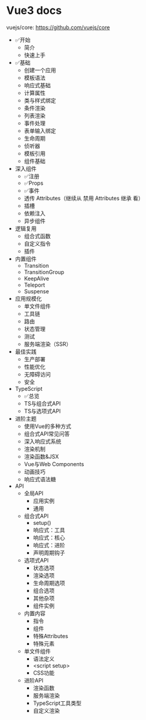 # Vue3 docs
vuejs/core: https://github.com/vuejs/core
- ✅开始
    - 简介
    - 快速上手
- ✅基础
    - 创建一个应用
    - 模板语法
    - 响应式基础
    - 计算属性
    - 类与样式绑定
    - 条件渲染
    - 列表渲染
    - 事件处理
    - 表单输入绑定
    - 生命周期
    - 侦听器
    - 模板引用
    - 组件基础
- 深入组件
    - ✅注册
    - ✅Props
    - ✅事件
    - 透传 Attributes（继续从 禁用 Attributes 继承 看）
    - 插槽
    - 依赖注入
    - 异步组件
- 逻辑复用
    - 组合式函数
    - 自定义指令
    - 插件
- 内置组件
    - Transition
    - TransitionGroup
    - KeepAlive
    - Teleport
    - Suspense
- 应用规模化
    - 单文件组件
    - 工具链
    - 路由
    - 状态管理
    - 测试
    - 服务端渲染（SSR）
- 最佳实践
    - 生产部署
    - 性能优化
    - 无障碍访问
    - 安全
- TypeScript
    - ✅总览
    - TS与组合式API
    - TS与选项式API
- 进阶主题
    - 使用Vue的多种方式
    - 组合式API常见问答
    - 深入响应式系统
    - 渲染机制
    - 渲染函数&JSX
    - Vue与Web Components
    - 动画技巧
    - 响应式语法糖
- API
    - 全局API
        - 应用实例
        - 通用
    - 组合式API
        - setup()
        - 响应式：工具
        - 响应式：核心
        - 响应式：进阶
        - 声明周期钩子
    - 选项式API
        - 状态选项
        - 渲染选项
        - 生命周期选项
        - 组合选项
        - 其他杂项
        - 组件实例
    - 内置内容
        - 指令
        - 组件
        - 特殊Attributes
        - 特殊元素
    - 单文件组件
        - 语法定义
        - \<script setup>
        - CSS功能
    - 进阶API
        - 渲染函数
        - 服务端渲染
        - TypeScript工具类型
        - 自定义渲染